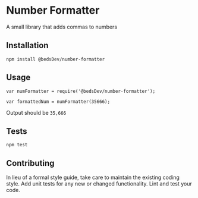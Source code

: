 Number Formatter
=========

A small library that adds commas to numbers

## Installation

  `npm install @bedsDev/number-formatter`

## Usage

    var numFormatter = require('@bedsDev/number-formatter');

    var formattedNum = numFormatter(35666);
  
  
  Output should be `35,666`


## Tests

  `npm test`

## Contributing

In lieu of a formal style guide, take care to maintain the existing coding style. Add unit tests for any new or changed functionality. Lint and test your code.
